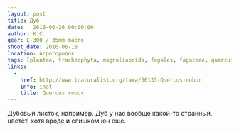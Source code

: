 ```yaml
---
layout: post
title: Дуб
date:   2016-06-26 00:00:00
author: К.С.
gear: E-300 / 35mm macro
shoot_date: 2016-06-18
location: Агрогородок
tags: [plantae, tracheophyta, magnoliopsida, fagales, fagaceae, quercus, quercus robur]
links:
  -
    href: http://www.inaturalist.org/taxa/56133-Quercus-robur
    info: inat
    title: Quercus robur
---
```


Дубовый листок, например. Дуб у нас вообще какой-то странный, цветёт, хотя вроде и слишком юн ещё.
